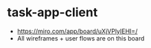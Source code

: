 # task-app-client
- https://miro.com/app/board/uXjVPlyIEHI=/
- All wireframes + user flows are on this board
